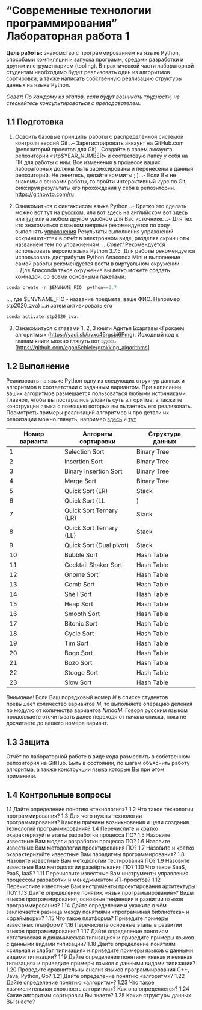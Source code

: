 # “Современные технологии программирования” Лабораторная работа 1

**Цель работы:** знакомство с программированием на языке Python, способами компиляции и запуска программ, средами разработки и другим инструментарием (tooling).  В практической части лабораторной студентам необходимо будет реализовать один из алгоритмов сортировки,  а также написать собственную реализацию структуры данных на языке Python.

*Совет! По каждому из этапов, если будут возникать трудности, не стесняйтесь консультироваться с преподавателем.*

## 1.1 Подготовка 
1. Освоить базовые принципы работы с распределённой cистемой контроля версий Git
..– Зарегистрировать аккаунт на GitHub.com (репозиторий проектов для Git) . Создайте в своем аккаунта репозиторий  «stp$YEAR_NUMBER» и соответсвую папку у себя на ПК для работы с ним. Все изменения в процессе ваших лабораторных должны быть зафиксированы и перенесены в данный репозиторий. Не ленитесь, делайте коммиты ; )
..- Если Вы не знакомы с осноами работы, то пройти интерактивный курс по Git, фиксируя результаты его прохождения у себя в репозитории.
	https://githowto.com/ru

2. Ознакомиться с синтаксисом языка Python
..- Кратко это сделать можно вот тут на [русском](https://learnxinyminutes.com/docs/ru-ru/python-ru), или вот здесь на английском вот [здесь](https://www.w3schools.com/python/default.asp) или [тут](https://jakevdp.github.io/WhirlwindTourOfPython) или в любом другом удобном для Вас источнике.
..- Для тех кто знакомиться с языком вепрвые рекомендуется по ходу выполнять [упражнения](https://www.w3schools.com/python/exercise.asp) Результаты выполнения упражнений «скриншотьтте» в отчёт в электронном виде, разделяя скриншоты названием тем по упражнениям.
...*Совет!* Рекомендуется использовать версию языка Python 3.7.5. Для работы рекомендуется использовать дистрибутив Python Anaconda Mini и выполнение самой работы рекомендуется вести в виртуальном окружении. ...Для Anaconda такое окружение вы легко можете создать комнадой, со всеми основными пакетами:
```python
conda create -n $ENVNAME_FIO  python==3.7 
```
..., где $ENVNAME_FIO - название предмета, ваше ФИО. Например stp2020_zva)
...и затем активировать его 
```python
сonda activate stp2020_zva.
```

3. Ознакомиться c главами 1, 2, 3 книги Адитья Бхаргавы «Грокаем алгоритмы» (https://yadi.sk/i/vxc46rgsbi6Pmg). Исходный код к главам книги можно глянуть вот здесь [https://github.com/egonSchiele/grokking_algorithms]

## 1.2 Выполнение

Реализовать на языке Python одну из следующих структур данных и алгоритмов в соответствии с заданным вариантом.  При написании ваших алгоритмов размешается пользоваться любыми источниками. Главное, чтобы вы постарались уловить суть алгоритма, а также те конструкции языка с помощью которых вы пытаетесь его реализовать. Посмотреть примеры реализаций алгоритмов и про детали их реаоизации можно глянуть, например [здесь](https://panthema.net/2013/sound-of-sorting/) и [тут](http://algs4.cs.princeton.edu/home/)

Номер варианта |	Алгоритм сортировки |	Структура данных
--- | --- | ---
1 |	Selection Sort | Binary Tree
2 | Insertion Sort | Binary Tree
3 | Binary Insertion Sort | Binary Tree
4 | Merge Sort | Binary Tree
5 | Quick Sort (LR) | Stack
6 | Quick Sort (LL|) | Stack
7 | Quick Sort Ternary (LR) | Stack
8 | Quick Sort Ternary (LL) | Stack
9 | Quick Sort (Dual pivot) | Stack
10 | Bubble Sort | Hash Table
11 | Cocktail Shaker Sort | Hash Table
12 | Gnome Sort | Hash Table
13 | Comb Sort | Hash Table
14 | Shell Sort | Hash Table
15 | Heap Sort | Hash Table
16 | Smooth Sort | Hash Table
17 | Bitonic Sort | Hash Table
18 | Cycle Sort | Hash Table
19 | Tim Sort | Hash Table
20 | Bogo Sort | Hash Table
21 | Bozo Sort | Hash Table
22 | Stooge Sort | Hash Table
23 | Slow Sort | Hash Table

*Внимание!* Если Ваш порядковый номер *N* в списке студентов превышает количество вариантов *M*,  то выполняете операцию деления по модулю  от количества вариантов *NmodM*. Говоря русским языком продолжаете отсчитывать далее переходя от начала списка, пока не досчитаете до вашего номера вариант.

## 1.3 Защита

Отчёт по лабораторной работе в виде кода разместить в собственном репозитория на GitHub. 
Быть в состоянии, по шагам объяснить работу алгоритма, а также конструкции языка которые Вы при этом применяли.

## 1.4 Контрольные вопросы

1.1	Дайте определение понятию «технология»? 
1.2	Что такое технологии программирования?
1.3	Для чего нужны технологии программирования? Каковы причины возникновения и цели создания технологий программирования?
1.4	Перечислите и кратко охарактеризуйте этапы разработки процесса ПО?
1.5	Назовите известные Вам модели разработки процесса ПО?
1.6	Назовите известные Вам методологии проектирования ПО?
1.7	Назовите и кратко охарактеризуйте известные Вам парадигмы программирования?
1.8	Назовите известные Вам методологии тестирования ПО?
1.9	Назовите известные Вам методологии развёртывания ПО?
1.10 Что такое SaaS, PaaS, IaaS?
1.11 Перечислите известные Вам инструменты управления процессом разработки и менеджментом ИТ-проектов?
1.12 Перечислите известные Вам инструменты проектирования архитектуры ПО?
1.13 Дайте определение понятию «язык программирования»? Виды языков программирования, основные тенденции в развитии языков программирования?
1.14 Дайте определение и укажите в чём заключается разница между понятиями «программная библиотека» и «фрэймворк»?
1.15 Что такое платформа? Приведите примеры известных платформ?
1.16 Перечислите основные этапы в развитии языков программирования?
1.17 Дайте определение понятиям «статическая и динамическая типизация» и приведите примеры языков с данными видами типизации? 
1.18 Дайте определение понятиям «сильная и слабая типизация» и приведите примеры языков с данными видами типизации? 
1.19 Дайте определение понятиям «явная и неявная типизация» и приведите примеры языков с данными видами типизации?
1.20 Проведите сравнительны анализ языков программирования С++, Java, Python, Go?
1.21 Дайте определение понятию «алгоритм»?
1.22 Дайте определение понятию «алгоритм»?
1.23 Что такое «вычислительная сложность алгоритма»? Как она определяется?
1.24 Какие алгоритмы сортировки Вы знаете?
1.25 Какие структуры данных Вы знаете?
